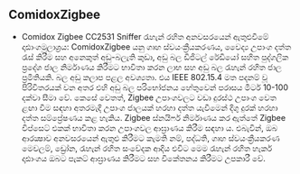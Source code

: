 ## ComidoxZigbee

- Comidox Zigbee CC2531 Sniffer රැහැන් රහිත අනවසරයෙන් ඇතුළුවීමේ දෘඪාංගමූලාශ්‍රය: ComidoxZigbee යනු ගෘහ ස්වයංක්‍රීයකරණය, වෛද්‍ය උපාංග දත්ත රැස් කිරීම සහ අනෙකුත් අඩු-බලැති කුඩා, අඩු බල ඩිජිටල් රේඩියෝ සහිත පුද්ගලික ප්‍රදේශ ජාල නිර්මාණය කිරීමට භාවිතා කරන ලාභ සහ අඩු බල රැහැන් රහිත ජාල ප්‍රමිතියකි. බල අඩු කලාප පළල අවශ්‍යතා. එය IEEE 802.15.4 මත පදනම් වූ පිරිවිතරයක් වන අතර එහි අඩු බල පරිභෝජනය හේතුවෙන් පරාසය මීටර් 10-100 දක්වා සීමා වේ. කෙසේ වෙතත්, Zigbee උපාංගවලට වඩා දුරස්ථ උපාංග වෙත ළඟා වීම සඳහා අතරමැදි උපාංග ජාලයක් හරහා දත්ත යැවීමෙන් දිගු දුරක් හරහා දත්ත සම්ප්‍රේෂණය කළ හැකිය. Zigbee ස්නයිෆර් නිර්මාණය කර ඇත්තේ Zigbee චිප්සෙට් එකක් භාවිතා කරන උපාංගවල ආඝ්‍රාණය කිරීම සඳහා ය. එබැවින්, ඔබ ආරක්‍ෂාව අනවසරයෙන් ඇතුළු කිරීමට කැමති නම්, පද්ධති, ගෘහ ස්වයංක්‍රීයකරණ මෙවලම්, ඩ්‍රෝන, රැහැන් රහිත සංවේදක ආදිය එවිට මෙම රැහැන් රහිත හැකර් දෘඪාංගය ඔබට පැකට් ආඝ්‍රාණය කිරීමට සහ විකේතනය කිරීමට උපකාරී වේ.
